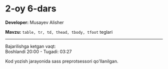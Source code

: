 # 2-oy 6-dars
<b>Developer:</b> Musayev Alisher <br>

<b>Mavzu:</b> <code>table, tr, td, thead, tbody, tfoot</code> teglari

<hr> 

Bajarilishga ketgan vaqt: <br>
Boshlandi 20:00 - Tugadi: 03:27

<he>
Kod yozish jarayonida sass preprotsessori qo'llanilgan. 
